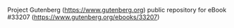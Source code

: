 Project Gutenberg (https://www.gutenberg.org) public repository for eBook #33207 (https://www.gutenberg.org/ebooks/33207)

